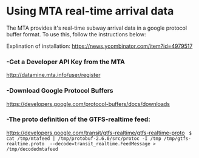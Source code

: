# Using MTA real-time arrival data
The MTA provides it's real-time subway arrival data in a google protocol buffer format. To use this, follow the instructions below:

Explination of installation:
https://news.ycombinator.com/item?id=4979517

### -Get a Developer API Key from the MTA
http://datamine.mta.info/user/register

### -Download Google Protocol Buffers
https://developers.google.com/protocol-buffers/docs/downloads

### -The proto definition of the GTFS-realtime feed:
 https://developers.google.com/transit/gtfs-realtime/gtfs-realtime-proto
`
$ cat /tmp/mtafeed | /tmp/protobuf-2.6.0/src/protoc -I /tmp /tmp/gtfs-realtime.proto  --decode=transit_realtime.FeedMessage > /tmp/decodedmtafeed`
